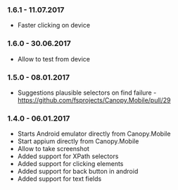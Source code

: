 ### 1.6.1 - 11.07.2017
* Faster clicking on device

### 1.6.0 - 30.06.2017
* Allow to test from device

### 1.5.0 - 08.01.2017
* Suggestions plausible selectors on find failure - https://github.com/fsprojects/Canopy.Mobile/pull/29

### 1.4.0 - 06.01.2017
* Starts Android emulator directly from Canopy.Mobile
* Start appium directly from Canopy.Mobile
* Allow to take screenshot
* Added support for XPath selectors
* Added support for clicking elements
* Added support for back button in android
* Added support for text fields